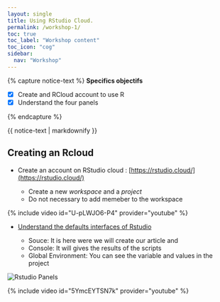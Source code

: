 ```yaml
---
layout: single
title: Using RStudio Cloud.
permalink: /workshop-1/
toc: true
toc_label: "Workshop content"
toc_icon: "cog"
sidebar:
  nav: "Workshop"
---
```




{% capture notice-text %}
**Specifics objectifs**

- [X] Create and RCloud account to use R
- [X] Understand the four panels

{% endcapture %}

<div class="notice--info">
  {{ notice-text | markdownify }}
</div>


## Creating an Rcloud

- Create an account on RStudio cloud : [https://rstudio.cloud/](https://rstudio.cloud/)

  + Create a new *workspace* and a *project*
  + Do not necessary to add memeber to the workspace

{% include video id="U-pLWJO6-P4" provider="youtube" %}


- [Understand the defaults interfaces of Rstudio](https://bookdown.org/ndphillips/YaRrr/the-four-rstudio-windows.html)

  + Souce: It is here were we will create our article and 
  + Console: It will gives the results of the scripts
  + Global Environment: You can see the variable and values in the project

![Rstudio Panels](https://bookdown.org/ndphillips/YaRrr/images/RStudio_Screenshot_Labels.png)


{% include video id="5YmcEYTSN7k" provider="youtube" %}




